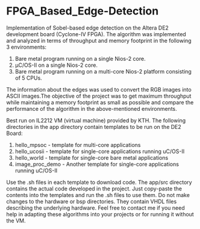 # FPGA_Based_Edge-Detection
Implementation of Sobel-based edge detection on the Altera DE2 development board (Cyclone-IV FPGA). The algorithm  was implemented and analyzed in terms of throughput and memory footprint in the following 3 environments: 
1) Bare metal program running on a single Nios-2 core. 
2) µC/OS-II on a single Nios-2 core. 
3) Bare metal program running on a multi-core Nios-2 platform consisting of 5 CPUs.  

The information about the edges was used to convert the RGB images into ASCII images.The objective of the project was to get maximum throughput while maintaining a memory footprint as small as possible and compare the performance of the algorithm in the above-mentioned environments. 

Best run on IL2212 VM (virtual machine) provided by KTH.  The following directories in the app directory contain templates to be run on the DE2 Board: 
1) hello_mpsoc - template for multi-core applications 
2) hello_ucosii - template for single-core applications running uC/OS-II 
3) hello_world - template for single-core bare metal applications 
4) image_proc_demo - Another template for single-core applications running uC/OS-II  

Use the .sh files in each template to download code.  The app/src directory contains the actual code developed in the project. Just copy-paste the contents into the templates  and run the .sh files to use them.  Do not make changes to the hardware or bsp directories. They contain VHDL files describing the underlying hardware. 
Feel free to contact me if you need help in adapting these algorithms into your projects or for running it without the VM.
